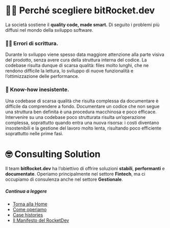 # 💪🏻 Perché scegliere **bitRocket.dev**

La società sostiene il **quality code, made smart.**
Di seguito i problemi più diffusi nel mondo della sviluppo software.

### ✍🏻 **Errori di scrittura.**

Durante lo sviluppo viene spesso data maggiore attenzione alla parte visiva del prodotto,
senza avere cura della struttura interna del codice. La codebase risulta dunque di
scarsa qualità: files molto lunghi, che ne rendono difficile la lettura, lo sviluppo
di nuove funzionalità e l’ottimizzazione delle performance.

### 📖 **Know-how inesistente.**

Una codebase di scarsa qualità che risulta complessa da documentare è difficile
da comprendere a fondo. Documentare un codice che non segue una struttura
ben definita è una procedura macchinosa e poco efficace.
Intervenire su una codebase poco strutturata risulta un’operazione
complessa, soprattutto quando entra una nuova risorsa: i costi diventano
insostenibili e la gestione del lavoro molto lenta, risultando poco
efficiente soprattutto nelle prime fasi.

# 🤓 **Consulting Solution**

Il team **bitRocket.dev** ha l’obiettivo di offrire soluzioni **stabili**, **performanti** e **documentate**.
Operiamo principalmente nel settore **Fintech**, ma ci occupiamo di consulenza anche nel settore **Gestionale**.

##### Continua a leggere

- [Torna alla Home](https://github.com/bitRocket-dev)
- [Come operiamo](https://github.com/bitRocket-dev/.github/blob/main/profile/ABOUT.md)
- [Case histories](https://github.com/bitRocket-dev/.github/blob/main/profile/CASE_HISTORIES.md)
- [Il Manifesto del RocketDev](https://github.com/bitRocket-dev/.github/blob/main/profile/MANIFEST.md)
